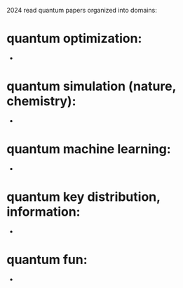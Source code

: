 2024 read quantum papers organized into domains:
# quantum optimization:
  -
# quantum simulation (nature, chemistry):
  -
# quantum machine learning:
  -
# quantum key distribution, information:
  - 
# quantum fun:
  -
